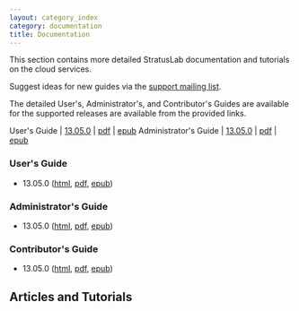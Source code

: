 ```yaml
---
layout: category_index
category: documentation
title: Documentation
---
```


This section contains more detailed StratusLab documentation and
tutorials on the cloud services.

Suggest ideas for new guides via the [support mailing list](/about).

The detailed User's, Administrator's, and Contributor's Guides are
available for the supported releases are available from the provided
links.

User's Guide | [13.05.0](release/13.05.0/users-guide/users-guide.html) | [pdf](release/13.05.0/users-guide/users-guide.pdf) | [epub](release/13.05.0/users-guide/users-guide.epub) 
Administrator's Guide | [13.05.0](release/13.05.0/administrators-guide/administrators-guide.html) | [pdf](release/13.05.0/users-guide/users-guide.pdf) | [epub](release/13.05.0/users-guide/users-guide.epub)




### User's Guide

  * 13.05.0
    ([html](release/13.05.0/users-guide/users-guide.html),
    [pdf](release/13.05.0/users-guide/users-guide.pdf),
    [epub](release/13.05.0/users-guide/users-guide.epub))

### Administrator's Guide

  * 13.05.0
    ([html](release/13.05.0/administrators-guide/administrators-guide.html),
    [pdf](release/13.05.0/administrators-guide/administrators-guide.pdf),
    [epub](release/13.05.0/administrators-guide/administrators-guide.epub))

### Contributor's Guide

  * 13.05.0
    ([html](release/13.05.0/contributors-guide/contributors-guide.html),
    [pdf](release/13.05.0/contributors-guide/contributors-guide.pdf),
    [epub](release/13.05.0/contributors-guide/contributors-guide.epub))

## Articles and Tutorials

